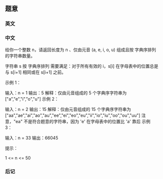 ## 题意

### 英文

### 中文

给你一个整数 n，请返回长度为 n 、仅由元音 (a, e, i, o, u) 组成且按 字典序排列 的字符串数量。

字符串 s 按 字典序排列 需要满足：对于所有有效的 i，s[i] 在字母表中的位置总是与 s[i+1] 相同或在 s[i+1] 之前。

 

示例 1：

输入：n = 1
输出：5
解释：仅由元音组成的 5 个字典序字符串为 ["a","e","i","o","u"]
示例 2：

输入：n = 2
输出：15
解释：仅由元音组成的 15 个字典序字符串为
["aa","ae","ai","ao","au","ee","ei","eo","eu","ii","io","iu","oo","ou","uu"]
注意，"ea" 不是符合题意的字符串，因为 'e' 在字母表中的位置比 'a' 靠后
示例 3：

输入：n = 33
输出：66045
 

提示：

1 <= n <= 50 

### 后记